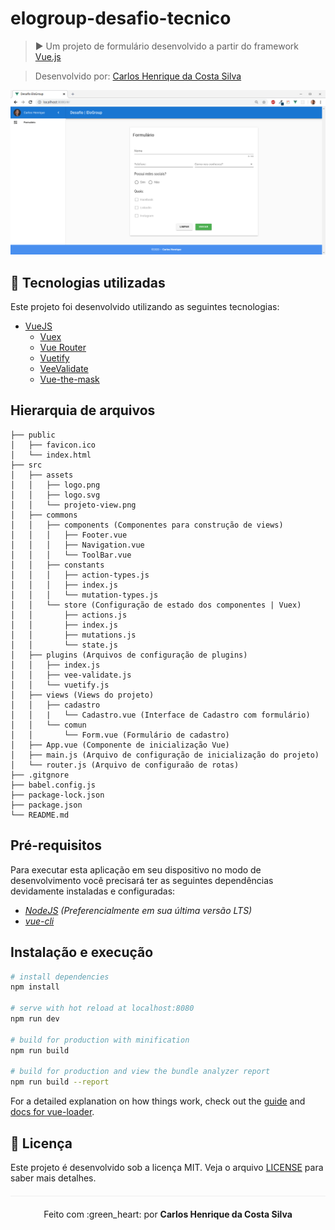 # elogroup-desafio-tecnico

> :arrow_forward: Um projeto de formulário desenvolvido a partir do framework [Vue.js](https://vuejs.org/)

> Desenvolvido por: [Carlos Henrique da Costa Silva](https://www.linkedin.com/in/carlos-henrique-costa-silva/)

<p align="center">
  <img src="/src/assets/projeto-view.png">
</p>

## :rocket: Tecnologias utilizadas

Este projeto foi desenvolvido utilizando as seguintes tecnologias:

* [VueJS](https://vuejs.org/)
	* [Vuex](https://vuex.vuejs.org/guide/)
  * [Vue Router](https://router.vuejs.org/)
  * [Vuetify](https://vuetifyjs.com/en/)
  * [VeeValidate](https://logaretm.github.io/vee-validate/)
  * [Vue-the-mask](https://vuejs-tips.github.io/vue-the-mask/)

## Hierarquia de arquivos

```
├── public
│   ├── favicon.ico
│   └── index.html
├── src
│   ├── assets
│   │   ├── logo.png
│   │   ├── logo.svg
│   │   └── projeto-view.png
│   ├── commons
│   │   ├── components (Componentes para construção de views)
│   │   │   ├── Footer.vue
│   │   │   ├── Navigation.vue
│   │   │   └── ToolBar.vue
│   │   ├── constants
│   │   │   ├── action-types.js
│   │   │   ├── index.js
│   │   │   └── mutation-types.js
│   │   └── store (Configuração de estado dos componentes | Vuex)
│   │       ├── actions.js
│   │       ├── index.js
│   │       ├── mutations.js
│   │       └── state.js
│   ├── plugins (Arquivos de configuração de plugins)
│   │   ├── index.js
│   │   ├── vee-validate.js
│   │   └── vuetify.js
│   ├── views (Views do projeto)
│   │   ├── cadastro
│   │   |   └── Cadastro.vue (Interface de Cadastro com formulário)
│   │   └── comun
│   │       └── Form.vue (Formulário de cadastro)
│   ├── App.vue (Componente de inicialização Vue)
│   ├── main.js (Arquivo de configuração de inicialização do projeto)
│   └── router.js (Arquivo de configuraão de rotas)
├── .gitgnore
├── babel.config.js
├── package-lock.json
├── package.json
└── README.md
```

## Pré-requisitos

Para executar esta aplicação em seu dispositivo no modo de desenvolvimento você precisará ter as seguintes dependências devidamente instaladas e configuradas:

- _<a href="https://nodejs.org/en/" target="_blank">NodeJS</a> (Preferencialmente em sua última versão LTS)_
- _<a href="https://github.com/vuejs/vue-cli" target="_blank">vue-cli</a>_

## Instalação e execução

```bash
# install dependencies
npm install

# serve with hot reload at localhost:8080
npm run dev

# build for production with minification
npm run build

# build for production and view the bundle analyzer report
npm run build --report
```

For a detailed explanation on how things work, check out the [guide](http://vuejs-templates.github.io/webpack/) and [docs for vue-loader](http://vuejs.github.io/vue-loader).

## :page_facing_up: Licença 
Este projeto é desenvolvido sob a licença MIT. Veja o arquivo [LICENSE](LICENSE.md) para saber mais detalhes.

<p align="center" style="margin-top: 20px; border-top: 1px solid #eee; padding-top: 20px;">Feito com :green_heart: por <strong> Carlos Henrique da Costa Silva </strong> </p>
